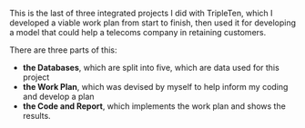 This is the last of three integrated projects I did with TripleTen, which I developed a viable work plan from start to finish, then used it for developing a model that could help a telecoms company in retaining customers.

There are three parts of this:
* **the Databases**, which are split into five, which are data used for this project
* **the Work Plan**, which was devised by myself to help inform my coding and develop a plan
* **the Code and Report**, which implements the work plan and shows the results.
